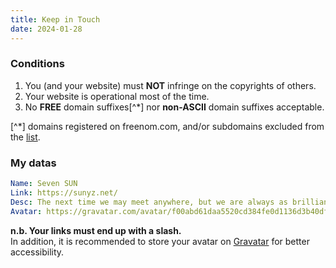 ```yaml
---
title: Keep in Touch
date: 2024-01-28
---
```


### Conditions

1. You (and your website) must **NOT** infringe on the copyrights of others.
2. Your website is operational most of the time.
3. No **FREE** domain suffixes[^*] nor **non-ASCII** domain suffixes acceptable.

[^*] domains registered on freenom.com, and/or subdomains excluded from the [list](https://publicsuffix.org/list/public_suffix_list.dat).

### My datas

```yaml
Name: Seven SUN
Link: https://sunyz.net/
Desc: The next time we may meet anywhere, but we are always as brilliant as a sea of stars.
Avatar: https://gravatar.com/avatar/f00abd61daa5520cd384fe0d1136d3b40df021ac87089061fe99b4a3f74dc9a2/
```

**n.b. Your links must end up with a slash.**  
In addition, it is recommended to store your avatar on [Gravatar](https://gravatar.com) for better accessibility.
